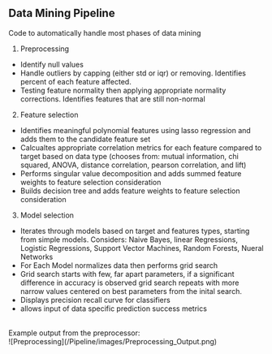 ## Data Mining Pipeline
Code to automatically handle most phases of data mining <br>
1) Preprocessing
  - Identify null values
  - Handle outliers by capping (either std or iqr) or removing.  Identifies percent of each feature affected.
  - Testing feature normality then applying appropriate normality corrections.  Identifies features that are still non-normal
2) Feature selection
  - Identifies meaningful polynomial features using lasso regression and adds them to the candidate feature set
  - Calcualtes appropriate correlation metrics for each feature compared to target based on data type (chooses from: mutual information, chi squared, ANOVA, distance correlation, pearson correlation, and lift)
  - Performs singular value decomposition and adds summed feature weights to feature selection consideration
  - Builds decision tree and adds feature weights to feature selection consideration
3) Model selection
  - Iterates through models based on target and features types, starting from simple models.  Considers: Naive Bayes, linear Regressions, Logistic Regressions, Support Vector Machines, Random Forests, Nueral Networks
  - For Each Model normalizes data then performs grid search
  - Grid search starts with few, far apart parameters, if a significant difference in accuracy is observed grid search repeats with more narrow values centered on best parameters from the inital search.
  - Displays precision recall curve for classifiers
  - allows input of data specific prediction success metrics
<br>
Example output from the preprocessor: <br>
![Preprocessing](/Pipeline/images/Preprocessing_Output.png)
